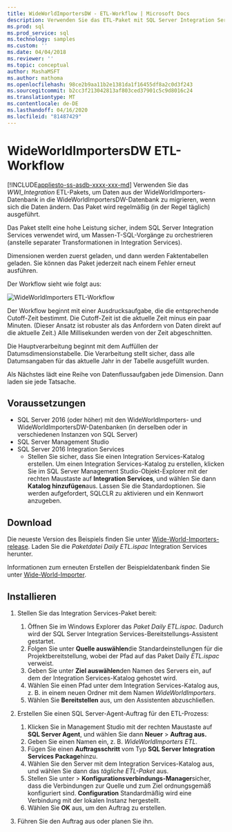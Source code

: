 ```yaml
---
title: WideWorldImportersDW - ETL-Workflow | Microsoft Docs
description: Verwenden Sie das ETL-Paket mit SQL Server Integration Services (SSIS), um Daten regelmäßig aus der WideWorldImporters-Datenbank in die WideWorldImportersDW zu migrieren.
ms.prod: sql
ms.prod_service: sql
ms.technology: samples
ms.custom: ''
ms.date: 04/04/2018
ms.reviewer: ''
ms.topic: conceptual
author: MashaMSFT
ms.author: mathoma
ms.openlocfilehash: 98ce2b9aa11b2e1381da1f16455df8a2c0d3f243
ms.sourcegitcommit: b2cc3f213042813af803ced37901c5c9d8016c24
ms.translationtype: MT
ms.contentlocale: de-DE
ms.lasthandoff: 04/16/2020
ms.locfileid: "81487429"
---
```

# <a name="wideworldimportersdw-etl-workflow"></a>WideWorldImportersDW ETL-Workflow
[!INCLUDE[appliesto-ss-asdb-xxxx-xxx-md](../includes/appliesto-ss-asdb-xxxx-xxx-md.md)]
Verwenden Sie das *WWI_Integration* ETL-Pakets, um Daten aus der WideWorldImporters-Datenbank in die WideWorldImportersDW-Datenbank zu migrieren, wenn sich die Daten ändern. Das Paket wird regelmäßig (in der Regel täglich) ausgeführt.

Das Paket stellt eine hohe Leistung sicher, indem SQL Server Integration Services verwendet wird, um Massen-T-SQL-Vorgänge zu orchestrieren (anstelle separater Transformationen in Integration Services).

Dimensionen werden zuerst geladen, und dann werden Faktentabellen geladen. Sie können das Paket jederzeit nach einem Fehler erneut ausführen.

Der Workflow sieht wie folgt aus:

 ![WideWorldImporters ETL-Workflow](media/wide-world-importers/wideworldimporters-etl-workflow.png)

Der Workflow beginnt mit einer Ausdrucksaufgabe, die die entsprechende Cutoff-Zeit bestimmt. Die Cutoff-Zeit ist die aktuelle Zeit minus ein paar Minuten. (Dieser Ansatz ist robuster als das Anfordern von Daten direkt auf die aktuelle Zeit.) Alle Millisekunden werden von der Zeit abgeschnitten.

Die Hauptverarbeitung beginnt mit dem Auffüllen der Datumsdimensionstabelle. Die Verarbeitung stellt sicher, dass alle Datumsangaben für das aktuelle Jahr in der Tabelle ausgefüllt wurden.

Als Nächstes lädt eine Reihe von Datenflussaufgaben jede Dimension. Dann laden sie jede Tatsache.

## <a name="prerequisites"></a>Voraussetzungen

- SQL Server 2016 (oder höher) mit den WideWorldImporters- und WideWorldImportersDW-Datenbanken (in derselben oder in verschiedenen Instanzen von SQL Server)
- SQL Server Management Studio
- SQL Server 2016 Integration Services
  - Stellen Sie sicher, dass Sie einen Integration Services-Katalog erstellen. Um einen Integration Services-Katalog zu erstellen, klicken Sie im SQL Server Management Studio-Objekt-Explorer mit der rechten Maustaste auf **Integration Services**, und wählen Sie dann **Katalog hinzufügen**aus. Lassen Sie die Standardoptionen. Sie werden aufgefordert, SQLCLR zu aktivieren und ein Kennwort anzugeben.


## <a name="download"></a>Download

Die neueste Version des Beispiels finden Sie unter [Wide-World-Importers-release](https://go.microsoft.com/fwlink/?LinkID=800630). Laden Sie die *Paketdatei Daily ETL.ispac* Integration Services herunter.

Informationen zum erneuten Erstellen der Beispieldatenbank finden Sie unter [Wide-World-Importer](https://github.com/Microsoft/sql-server-samples/tree/master/samples/databases/wide-world-importers/wwi-ssis).

## <a name="install"></a>Installieren

1. Stellen Sie das Integration Services-Paket bereit:
   1. Öffnen Sie im Windows Explorer das *Paket Daily ETL.ispac.* Dadurch wird der SQL Server Integration Services-Bereitstellungs-Assistent gestartet.
   2. Folgen Sie unter **Quelle auswählen**die Standardeinstellungen für die Projektbereitstellung, wobei der Pfad auf das Paket Daily *ETL.ispac* verweist.
   3. Geben Sie unter **Ziel auswählen**den Namen des Servers ein, auf dem der Integration Services-Katalog gehostet wird.
   4. Wählen Sie einen Pfad unter dem Integration Services-Katalog aus, z. B. in einem neuen Ordner mit dem Namen *WideWorldImporters*.
   5. Wählen Sie **Bereitstellen** aus, um den Assistenten abzuschließen.

2. Erstellen Sie einen SQL Server-Agent-Auftrag für den ETL-Prozess:
   1. Klicken Sie in Management Studio mit der rechten Maustaste auf **SQL Server Agent**, und wählen Sie dann **Neuer** > **Auftrag aus.**
   2. Geben Sie einen Namen ein, z. B. *WideWorldImporters ETL*.
   3. Fügen Sie einen **Auftragsschritt** vom Typ **SQL Server Integration Services Package**hinzu.
   4. Wählen Sie den Server mit dem Integration Services-Katalog aus, und wählen Sie dann das *tägliche ETL-Paket* aus.
   5. Stellen Sie unter > **Konfigurationsverbindungs-Manager**sicher, dass die Verbindungen zur Quelle und zum Ziel ordnungsgemäß konfiguriert sind. **Configuration** Standardmäßig wird eine Verbindung mit der lokalen Instanz hergestellt.
   6. Wählen Sie **OK** aus, um den Auftrag zu erstellen.

3. Führen Sie den Auftrag aus oder planen Sie ihn.
